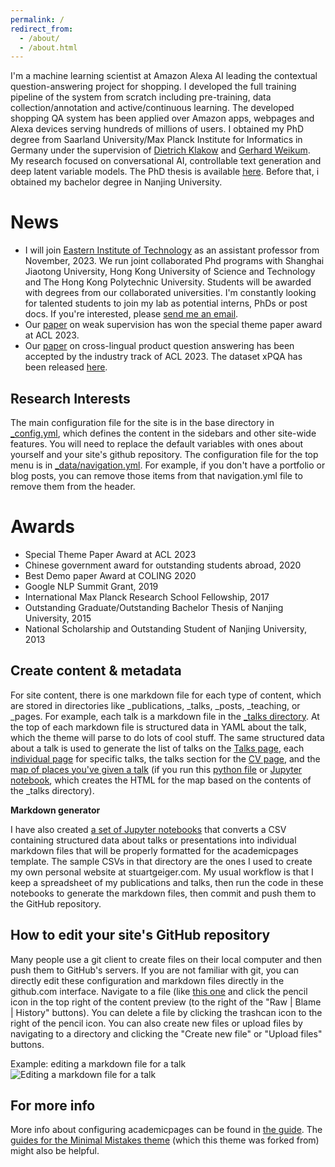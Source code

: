 ```yaml
---
permalink: /
redirect_from: 
  - /about/
  - /about.html
---
```


I'm a machine learning scientist at Amazon Alexa AI leading the contextual question-answering project for shopping. I developed the full training pipeline of the system from scratch including pre-training, data collection/annotation and active/continuous learning. The developed shopping QA system has been applied over Amazon apps, webpages and Alexa devices serving hundreds of millions of users.
I obtained my PhD degree from Saarland University/Max Planck Institute for Informatics in Germany under the supervision of [Dietrich Klakow](https://scholar.google.de/citations?user=_HtGYmoAAAAJ) and [Gerhard Weikum](https://people.mpi-inf.mpg.de/~weikum/). My research focused on conversational AI, controllable text generation and deep latent variable models. The PhD thesis is available [here](https://publikationen.sulb.uni-saarland.de/bitstream/20.500.11880/32106/1/combinepdf.pdf). Before that, i obtained my bachelor degree in Nanjing University.

News
======
- I will join [Eastern Institute of Technology](https://www.eias.ac.cn/?lang=en) as an assistant professor from November, 2023. We run joint collaborated Phd programs with Shanghai Jiaotong University, Hong Kong University of Science and Technology and The Hong Kong Polytechnic University. Students will be awarded with degrees from our collaborated universities. I'm constantly looking for talented students to join my lab as potential interns, PhDs or post docs. If you're interested, please [send me an email](mailto:isky1994@gmail.com).
- Our [paper](https://aclanthology.org/2023.acl-long.796.pdf) on weak supervision has won the special theme paper award at ACL 2023.
- Our [paper](https://aclanthology.org/2023.acl-industry.12.pdf) on cross-lingual product question answering has been accepted by the industry track of ACL 2023. The dataset xPQA has been released [here](https://github.com/amazon-science/contextual-product-qa/).

Research Interests
------
The main configuration file for the site is in the base directory in [_config.yml](https://github.com/academicpages/academicpages.github.io/blob/master/_config.yml), which defines the content in the sidebars and other site-wide features. You will need to replace the default variables with ones about yourself and your site's github repository. The configuration file for the top menu is in [_data/navigation.yml](https://github.com/academicpages/academicpages.github.io/blob/master/_data/navigation.yml). For example, if you don't have a portfolio or blog posts, you can remove those items from that navigation.yml file to remove them from the header. 

Awards
======
- Special Theme Paper Award at ACL 2023
- Chinese government award for outstanding students abroad, 2020 
- Best Demo paper Award at COLING 2020
- Google NLP Summit Grant, 2019
- International Max Planck Research School Fellowship, 2017 
- Outstanding Graduate/Outstanding Bachelor Thesis of Nanjing University, 2015
- National Scholarship and Outstanding Student of Nanjing University, 2013

Create content & metadata
------
For site content, there is one markdown file for each type of content, which are stored in directories like _publications, _talks, _posts, _teaching, or _pages. For example, each talk is a markdown file in the [_talks directory](https://github.com/academicpages/academicpages.github.io/tree/master/_talks). At the top of each markdown file is structured data in YAML about the talk, which the theme will parse to do lots of cool stuff. The same structured data about a talk is used to generate the list of talks on the [Talks page](https://academicpages.github.io/talks), each [individual page](https://academicpages.github.io/talks/2012-03-01-talk-1) for specific talks, the talks section for the [CV page](https://academicpages.github.io/cv), and the [map of places you've given a talk](https://academicpages.github.io/talkmap.html) (if you run this [python file](https://github.com/academicpages/academicpages.github.io/blob/master/talkmap.py) or [Jupyter notebook](https://github.com/academicpages/academicpages.github.io/blob/master/talkmap.ipynb), which creates the HTML for the map based on the contents of the _talks directory).

**Markdown generator**

I have also created [a set of Jupyter notebooks](https://github.com/academicpages/academicpages.github.io/tree/master/markdown_generator
) that converts a CSV containing structured data about talks or presentations into individual markdown files that will be properly formatted for the academicpages template. The sample CSVs in that directory are the ones I used to create my own personal website at stuartgeiger.com. My usual workflow is that I keep a spreadsheet of my publications and talks, then run the code in these notebooks to generate the markdown files, then commit and push them to the GitHub repository.

How to edit your site's GitHub repository
------
Many people use a git client to create files on their local computer and then push them to GitHub's servers. If you are not familiar with git, you can directly edit these configuration and markdown files directly in the github.com interface. Navigate to a file (like [this one](https://github.com/academicpages/academicpages.github.io/blob/master/_talks/2012-03-01-talk-1.md) and click the pencil icon in the top right of the content preview (to the right of the "Raw | Blame | History" buttons). You can delete a file by clicking the trashcan icon to the right of the pencil icon. You can also create new files or upload files by navigating to a directory and clicking the "Create new file" or "Upload files" buttons. 

Example: editing a markdown file for a talk
![Editing a markdown file for a talk](/images/editing-talk.png)

For more info
------
More info about configuring academicpages can be found in [the guide](https://academicpages.github.io/markdown/). The [guides for the Minimal Mistakes theme](https://mmistakes.github.io/minimal-mistakes/docs/configuration/) (which this theme was forked from) might also be helpful.
